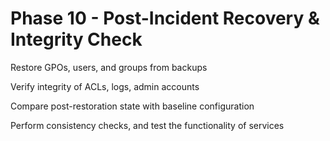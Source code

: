 # Phase 10 - Post-Incident Recovery & Integrity Check
Restore GPOs, users, and groups from backups

Verify integrity of ACLs, logs, admin accounts

Compare post-restoration state with baseline configuration

Perform consistency checks, and test the functionality of services

